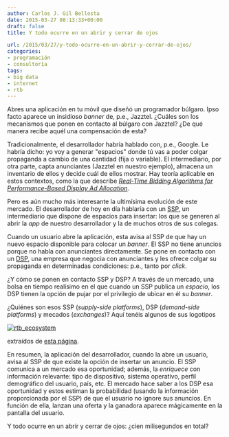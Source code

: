 ```yaml
---
author: Carlos J. Gil Bellosta
date: 2015-03-27 08:13:33+00:00
draft: false
title: Y todo ocurre en un abrir y cerrar de ojos

url: /2015/03/27/y-todo-ocurre-en-un-abrir-y-cerrar-de-ojos/
categories:
- programación
- consultoría
tags:
- big data
- internet
- rtb
---
```


Abres una aplicación en tu móvil que diseñó un programador búlgaro. Ipso facto aparece un insidioso _banner_ de, p.e., Jazztel. ¿Cuáles son los mecanismos que ponen en contacto al búlgaro con Jazztel? ¿De qué manera recibe aquél una compensación de esta?

Tradicionalmente, el desarrollador habría hablado con, p.e., Google. Le habría dicho: yo voy a generar "espacios" donde tú vas a poder colgar propaganda a cambio de una cantidad (fija o variable). El intermediario, por otra parte, capta anunciantes (Jazztel en nuestro ejemplo), almacena un inventario de ellos y decide cuál de ellos mostrar. Hay teoría aplicable en estos contextos, como la que describe _[Real-Time Bidding Algorithms for Performance-Based Display Ad Allocation](http://research.microsoft.com/en-us/um/people/nikdev/pubs/rtb-perf.pdf)_.

Pero es aún mucho más interesante la ultimísima evolución de este mercado. El desarrollador de hoy en día hablaría con un [SSP](http://en.wikipedia.org/wiki/Supply-side_platform), un intermediario que dispone de espacios para insertar: los que se generen al abrir la _app_ de nuestro desarrollador y la de muchos otros de sus colegas.

Cuando un usuario abre la aplicación, esta avisa al SSP de que hay un nuevo espacio disponible para colocar un _banner_. El SSP no tiene anuncios porque no habla con anunciantes directamente. Se pone en contacto con un [DSP](http://en.wikipedia.org/wiki/Demand-side_platform), una empresa que negocia con anunciantes y les ofrece colgar su propaganda en determinadas condiciones: p.e., tanto por _click_.

¿Y cómo se ponen en contacto SSP y DSP? A través de un mercado, una bolsa en tiempo realísimo en el que cuando un SSP publica un _espacio_, los DSP tienen la opción de pujar por el privilegio de ubicar en él su _banner_.

¿Quiénes son esos SSP (_supply-side platforms_), DSP (_demand-side platforms_) y mecados (_exchanges_)? Aquí tenéis algunos de sus logotipos

[![rtb_ecosystem](/wp-uploads/2015/03/rtb_ecosystem.png#center)
](/wp-uploads/2015/03/rtb_ecosystem.png#center)

extraídos de [esta página](http://www.businessinsider.com.au/mobile-real-time-bidding-ad-ecosystem-2013-5).

En resumen, la aplicación del desarrollador, cuando la abre un usuario, avisa al SSP de que existe la opción de insertar un anuncio. El SSP comunica a un mercado esa oportunidad; además, la _enriquece_ con información relevante: tipo de dispositivo, sistema operativo, perfil demográfico del usuario, país, etc. El mercado hace saber a los DSP esa oportunidad y estos estiman la probabilidad (usando la información proporcionada por el SSP) de que el usuario no ignore sus anuncios. En función de ella, lanzan una oferta y la ganadora aparece mágicamente en la pantalla del usuario.

Y todo ocurre en un abrir y cerrar de ojos: ¿cien milisegundos en total?

